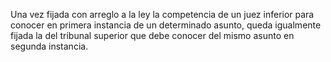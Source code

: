 Una vez fijada con arreglo a la ley la competencia de un juez inferior para conocer en primera instancia de un determinado asunto, queda igualmente fijada la del tribunal superior que debe conocer del mismo asunto en segunda instancia.